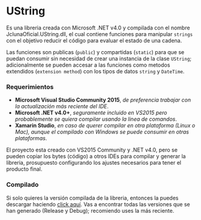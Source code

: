 # UString

Es una libreria creada con Microsoft .NET v4.0 y compilada con el nombre JclunaOficial.UString.dll, 
el cual contiene funciones para manipular `strings` con el objetivo reducir el código para evaluar 
el estado de una cadena.

Las funciones son publicas (`public`) y compartidas (`static`) para que se puedan consumir sin necesidad 
de crear una instancia de la clase `UString`; adicionalmente se pueden accesar a las funciones como 
metodos extendidos (`extension method`) con los tipos de datos `string` y `DateTime`.

### Requerimientos

* **Microsoft Visual Studio Community 2015**, _de preferencia trabajar con la actualización más reciente del IDE_.
* **Microsoft .NET v4.0+**, _seguramente incluido en VS2015 pero probablemente se quiera compilar usando la linea de comandos_.
* **Xamarin Studio**, _en caso de querer compilar en otra plataforma (Linux o Mac), aunque el compilado con Windows se puede consumir en otras plataformas_.

El proyecto esta creado con VS2015 Community y .NET v4.0, pero se pueden copiar los bytes (código) a otros 
IDEs para compilar y generar la libreria, prosupuesto configurando los ajustes necesarios para tener el 
producto final.

### Compilado

Si solo quieres la versión compilada de la libreria, entonces la puedes descargar haciendo 
[click aquí](https://www.dropbox.com/sh/dk5x9x4733xb3ea/AADVJLizScmX0UTfe3J4ywbZa?dl=0 "Dropbox").
Vas a encontrar todas las versiones que se han generado (Release y Debug); recomiendo uses la más reciente.
